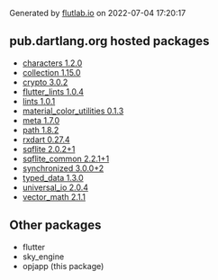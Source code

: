 Generated by [flutlab.io](https://flutlab.io) on 2022-07-04 17:20:17


## pub.dartlang.org hosted packages

 - [characters 1.2.0](https://pub.dartlang.org/packages/characters/versions/1.2.0)
 - [collection 1.15.0](https://pub.dartlang.org/packages/collection/versions/1.15.0)
 - [crypto 3.0.2](https://pub.dartlang.org/packages/crypto/versions/3.0.2)
 - [flutter_lints 1.0.4](https://pub.dartlang.org/packages/flutter_lints/versions/1.0.4)
 - [lints 1.0.1](https://pub.dartlang.org/packages/lints/versions/1.0.1)
 - [material_color_utilities 0.1.3](https://pub.dartlang.org/packages/material_color_utilities/versions/0.1.3)
 - [meta 1.7.0](https://pub.dartlang.org/packages/meta/versions/1.7.0)
 - [path 1.8.2](https://pub.dartlang.org/packages/path/versions/1.8.2)
 - [rxdart 0.27.4](https://pub.dartlang.org/packages/rxdart/versions/0.27.4)
 - [sqflite 2.0.2+1](https://pub.dartlang.org/packages/sqflite/versions/2.0.2+1)
 - [sqflite_common 2.2.1+1](https://pub.dartlang.org/packages/sqflite_common/versions/2.2.1+1)
 - [synchronized 3.0.0+2](https://pub.dartlang.org/packages/synchronized/versions/3.0.0+2)
 - [typed_data 1.3.0](https://pub.dartlang.org/packages/typed_data/versions/1.3.0)
 - [universal_io 2.0.4](https://pub.dartlang.org/packages/universal_io/versions/2.0.4)
 - [vector_math 2.1.1](https://pub.dartlang.org/packages/vector_math/versions/2.1.1)

## Other packages

 - flutter
 - sky_engine
 - opjapp (this package)

